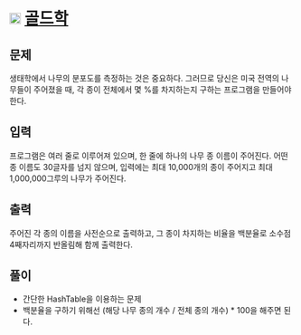 # <img src="https://d2gd6pc034wcta.cloudfront.net/tier/11.svg" class="solvedac-tier" width = 20> [골드학](https://www.acmicpc.net/problem/4358)

## 문제
생태학에서 나무의 분포도를 측정하는 것은 중요하다. 그러므로 당신은 미국 전역의 나무들이 주어졌을 때, 각 종이 전체에서 몇 %를 차지하는지 구하는 프로그램을 만들어야 한다.

## 입력
프로그램은 여러 줄로 이루어져 있으며, 한 줄에 하나의 나무 종 이름이 주어진다. 어떤 종 이름도 30글자를 넘지 않으며, 입력에는 최대 10,000개의 종이 주어지고 최대 1,000,000그루의 나무가 주어진다.

## 출력
주어진 각 종의 이름을 사전순으로 출력하고, 그 종이 차지하는 비율을 백분율로 소수점 4째자리까지 반올림해 함께 출력한다.

## 풀이
 - 간단한 HashTable을 이용하는 문제
 - 백분율을 구하기 위해선 (해당 나무 종의 개수 / 전체 종의 개수) * 100을 해주면 된다.
